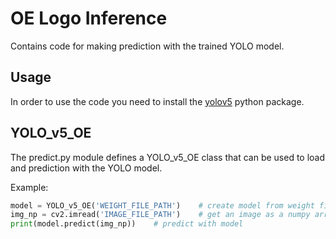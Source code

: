 # OE Logo Inference
Contains code for making prediction with the trained YOLO model.

## Usage
In order to use the code you need to install the [yolov5](https://github.com/ultralytics/yolov5/) python package.

## YOLO_v5_OE
The predict.py module defines a YOLO_v5_OE class that can be used to load and prediction with the YOLO model.

Example:
```python
model = YOLO_v5_OE('WEIGHT_FILE_PATH')    # create model from weight file
img_np = cv2.imread('IMAGE_FILE_PATH')    # get an image as a numpy array in openCV format
print(model.predict(img_np))    # predict with model
```